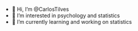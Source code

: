 - 👋 Hi, I’m @CarlosTilves
- 👀 I’m interested in psychology and statistics
- 🌱 I’m currently learning and working on statistics
